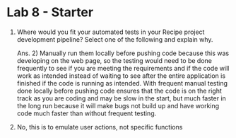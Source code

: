 # Lab 8 - Starter

1) Where would you fit your automated tests in your Recipe project development pipeline? Select one of the following and explain why.

    Ans. 2) Manually run them locally before pushing code because this was developing on the web page, so the testing would need to be done frequently to see if you are meeting the requirements and if the code will work as intended instead of waiting to see after the entire application is finished if the code is running as intended. With frequent manual testing done locally before pushing code ensures that the code is on the right track as you are coding and may be slow in the start, but much faster in the long run because it will make bugs not build up and have working code much faster than without frequent testing. 

2) No, this is to emulate user actions, not specific functions